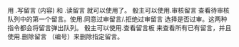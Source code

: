 用 .写留言 (内容) 和 .读留言 就可以使用了。
   骰主可以使用.审核留言 查看待审核队列中的第一个留言。使用.同意过审留言/.拒绝过审留言 选择是否过审。这两种指令都会将留言弹出队列。
   骰主可以使用.查看留言板 来查看所有已有留言，并且使用.删除留言 （编号）来删除指定留言。
